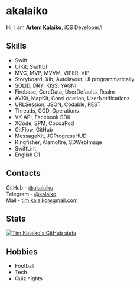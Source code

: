 # akalaiko
Hi, I am **Artem Kalaiko**, iOS Developer.\

## Skills
- Swift
- UIKit, SwiftUI
- MVC, MVP, MVVM, VIPER, VIP
- Storyboard, Xib, Autolayout, UI programmatically
- SOLID, DRY, KISS, YAGNI
- Firebase, CoreData, UserDefaults, Realm
- AVKit, MapKit, CoreLocation, UserNotifications
- URLSession, JSON, Codable, REST
- Threads, GCD, Operations
- VK API, Facebook SDK
- XCode, SPM, CocoaPod
- GitFlow, GitHub
- MessageKit, JGProgressHUD
- Kingfisher, Alamofire, SDWebImage
- SwiftLint
- English C1

## Contacts
GitHub - [@akalaiko](https://github.com/akalaiko/)\
Telegram - [@kalaiko](https://kalaiko.t.me/)\
Mail - [tim.kalaiko@gmail.com](mailto:\tim.kalaiko@gmail.com)

## Stats
[![Tim Kalaiko's GitHub stats](https://github-readme-stats-sigma-five.vercel.app/api?username=akalaiko&show_icons=true&theme=dark)](https://github.com/anuraghazra/github-readme-stats)

## Hobbies
- Football
- Tech
- Quiz nights
